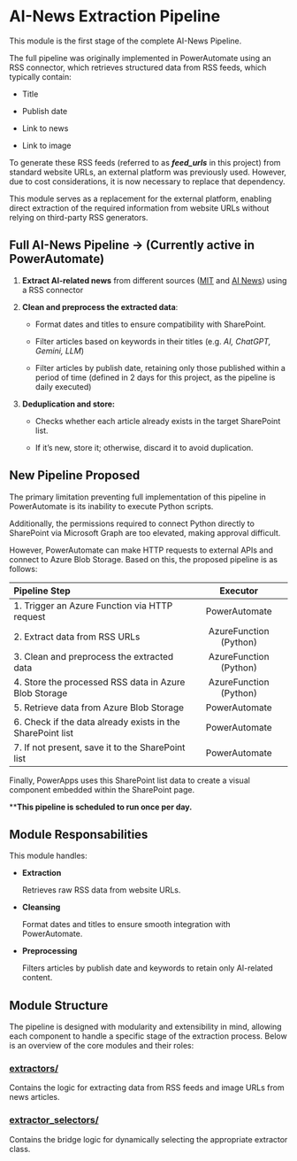 # AI-News Extraction Pipeline

This module is the first stage of the complete AI-News Pipeline.

The full pipeline was originally implemented in PowerAutomate using an RSS connector, which retrieves structured data from RSS feeds, which typically contain:

- Title

- Publish date

- Link to news

- Link to image


To generate these RSS feeds (referred to as ***feed_urls*** in this project) from standard website URLs, an external platform was previously used. However, due to cost considerations, it is now necessary to replace that dependency.

This module serves as a replacement for the external platform, enabling direct extraction of the required information from website URLs without relying on third-party RSS generators.

## Full AI-News Pipeline -> (Currently active in PowerAutomate)

1. **Extract AI-related news** from different sources ([MIT](https://web.mit.edu/) and [AI News](https://www.artificialintelligence-news.com/)) using a RSS connector

2. **Clean and preprocess the extracted data**: 

    - Format dates and titles to ensure compatibility with SharePoint.

    - Filter articles based on keywords in their titles (e.g. *AI, ChatGPT, Gemini, LLM*)
    - Filter articles by publish date, retaining only those published within a period of time (defined in 2 days for this project, as the pipeline is daily executed)
    
3. **Deduplication and store:**

    - Checks whether each article already exists in the target SharePoint list.

    - If it’s new, store it; otherwise, discard it to avoid duplication.

## New Pipeline Proposed

The primary limitation preventing full implementation of this pipeline in PowerAutomate is its inability to execute Python scripts.

Additionally, the permissions required to connect Python directly to SharePoint via Microsoft Graph are too elevated, making approval difficult.

However, PowerAutomate can make HTTP requests to external APIs and connect to Azure Blob Storage. Based on this, the proposed pipeline is as follows:

| Pipeline Step| Executor |
|:--|:--:|
| 1. Trigger an Azure Function via HTTP request | PowerAutomate |
| 2. Extract data from RSS URLs | AzureFunction (Python) |
| 3. Clean and preprocess the extracted data | AzureFunction (Python) |
| 4. Store the processed RSS data in Azure Blob Storage | AzureFunction (Python)|
| 5. Retrieve data from Azure Blob Storage | PowerAutomate |
| 6. Check if the data already exists in the SharePoint list | PowerAutomate |
| 7. If not present, save it to the SharePoint list | PowerAutomate |

Finally, PowerApps uses this SharePoint list data to create a visual component embedded within the SharePoint page.

****This pipeline is scheduled to run once per day.**

## Module Responsabilities

This module handles:

- **Extraction**

    Retrieves raw RSS data from website URLs.

- **Cleansing**

    Format dates and titles to ensure smooth integration with PowerAutomate. 
    
- **Preprocessing**

    Filters articles by publish date and keywords to retain only AI-related content.

## Module Structure

The pipeline is designed with modularity and extensibility in mind, allowing each component to handle a specific stage of the extraction process. Below is an overview of the core modules and their roles:

### [extractors/](/news_extraction_pipeline/extractors/)

Contains the logic for extracting data from RSS feeds and image URLs from news articles.

### [extractor_selectors/](/news_extraction_pipeline/extractor_selectors/)

Contains the bridge logic for dynamically selecting the appropriate extractor class.
